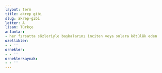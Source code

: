 ```yaml
---
layout: term
title: akrep gibi
slug: akrep-gibi
letter: A
lisan: Türkçe
anlamlar:
- her fırsatta sözleriyle başkalarını inciten veya onlara kötülük eden
ozellikler:
- - ''
ornekler:
- - ''
orneklerkaynak:
- - ''
---
```

